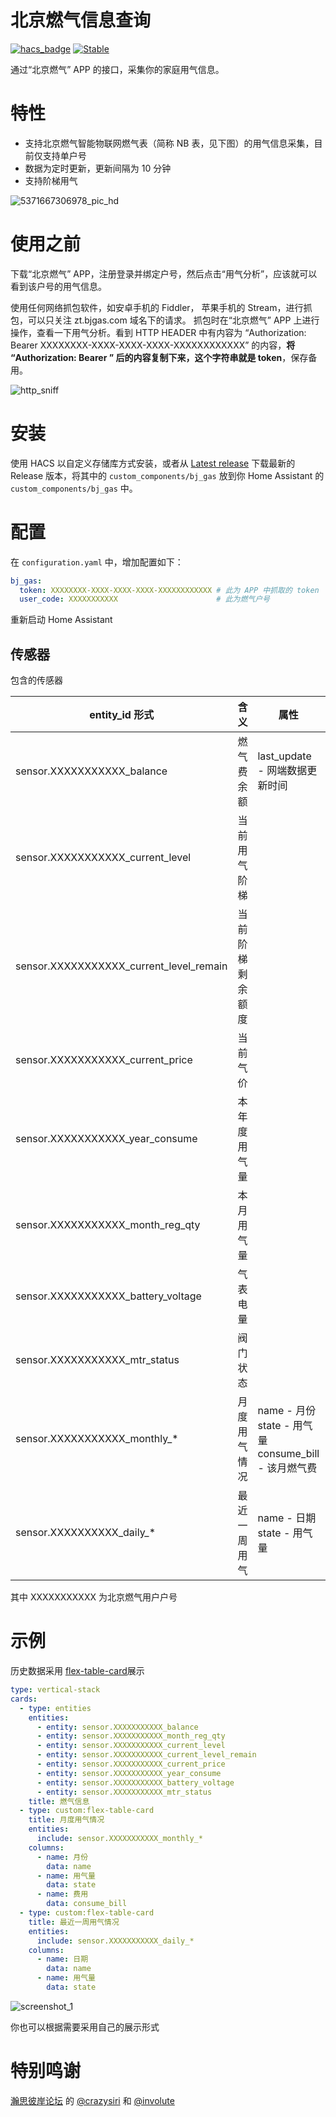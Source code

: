 # 北京燃气信息查询

[![hacs_badge](https://img.shields.io/badge/HACS-Custom-orange.svg)](https://github.com/hacs/integration)
[![Stable](https://img.shields.io/github/v/release/zhaoyibo/bj_gas)](https://github.com/zhaoyibo/bj_gas/releases/latest)

通过“北京燃气” APP 的接口，采集你的家庭用气信息。


# 特性
- 支持北京燃气智能物联网燃气表（简称 NB 表，见下图）的用气信息采集，目前仅支持单户号
- 数据为定时更新，更新间隔为 10 分钟
- 支持阶梯用气

![5371667306978_pic_hd](https://user-images.githubusercontent.com/11988080/199236469-4a841838-d3be-4552-bff7-4594bae3c30f.jpg)


# 使用之前
下载“北京燃气” APP，注册登录并绑定户号，然后点击“用气分析”，应该就可以看到该户号的用气信息。

使用任何网络抓包软件，如安卓手机的 Fiddler， 苹果手机的 Stream，进行抓包，可以只关注 zt.bjgas.com 域名下的请求。
抓包时在“北京燃气” APP 上进行操作，查看一下用气分析。看到 HTTP HEADER 中有内容为 “Authorization: Bearer XXXXXXXX-XXXX-XXXX-XXXX-XXXXXXXXXXXX” 的内容，**将 “Authorization: Bearer ” 后的内容复制下来，这个字符串就是 token**，保存备用。

![http_sniff](https://user-images.githubusercontent.com/11988080/199236229-b1307db7-8823-46e5-a1e5-5b5e9ecb1a13.jpg)


# 安装
使用 HACS 以自定义存储库方式安装，或者从 [Latest release](https://github.com/zhaoyibo/bj_gas/releases/latest) 下载最新的 Release 版本，将其中的 `custom_components/bj_gas` 放到你 Home Assistant 的 `custom_components/bj_gas` 中。


# 配置
在 `configuration.yaml` 中，增加配置如下：

```yaml
bj_gas:
  token: XXXXXXXX-XXXX-XXXX-XXXX-XXXXXXXXXXXX # 此为 APP 中抓取的 token
  user_code: XXXXXXXXXXX                      # 此为燃气户号
```

重新启动 Home Assistant


## 传感器
包含的传感器

| entity_id 形式                          | 含义             | 属性                                                         | 备注              |
| --------------------------------------- | ---------------- | ------------------------------------------------------------ | ----------------- |
| sensor.XXXXXXXXXXX_balance              | 燃气费余额       | last_update - 网端数据更新时间                               |                   |
| sensor.XXXXXXXXXXX_current_level        | 当前用气阶梯     |                                                              |                   |
| sensor.XXXXXXXXXXX_current_level_remain | 当前阶梯剩余额度 |                                                              |                   |
| sensor.XXXXXXXXXXX_current_price        | 当前气价         |                                                              |                   |
| sensor.XXXXXXXXXXX_year_consume         | 本年度用气量     |                                                              |                   |
| sensor.XXXXXXXXXXX_month_reg_qty        | 本月用气量       |                                                              |                   |
| sensor.XXXXXXXXXXX_battery_voltage      | 气表电量         |                                                              |                   |
| sensor.XXXXXXXXXXX_mtr_status           | 阀门状态         |                                                              |                   |
| sensor.XXXXXXXXXXX_monthly_*            | 月度用气情况   | name - 月份<br/>state - 用气量<br />consume_bill - 该月燃气费 | \*取值为1-12<br/> |
| sensor.XXXXXXXXXX_daily_*               | 最近一周用气     | name - 日期<br/>state - 用气量                               | \*取值为1-7       |

其中 XXXXXXXXXXX 为北京燃气用户户号

# 示例
历史数据采用 [flex-table-card](https://github.com/custom-cards/flex-table-card)展示

```yaml
type: vertical-stack
cards:
  - type: entities
    entities:
      - entity: sensor.XXXXXXXXXXX_balance
      - entity: sensor.XXXXXXXXXXX_month_reg_qty
      - entity: sensor.XXXXXXXXXXX_current_level
      - entity: sensor.XXXXXXXXXXX_current_level_remain
      - entity: sensor.XXXXXXXXXXX_current_price
      - entity: sensor.XXXXXXXXXXX_year_consume
      - entity: sensor.XXXXXXXXXXX_battery_voltage
      - entity: sensor.XXXXXXXXXXX_mtr_status
    title: 燃气信息
  - type: custom:flex-table-card
    title: 月度用气情况
    entities:
      include: sensor.XXXXXXXXXXX_monthly_*
    columns:
      - name: 月份
        data: name
      - name: 用气量
        data: state
      - name: 费用
        data: consume_bill
  - type: custom:flex-table-card
    title: 最近一周用气情况
    entities:
      include: sensor.XXXXXXXXXXX_daily_*
    columns:
      - name: 日期
        data: name
      - name: 用气量
        data: state
```

![screenshot_1](https://user-images.githubusercontent.com/11988080/199235178-e7318fdc-7f01-4377-8ce5-ad26d2558d86.jpg)


你也可以根据需要采用自己的展示形式

# 特别鸣谢
[瀚思彼岸论坛](https://bbs.hassbian.com/) 的 [@crazysiri](https://bbs.hassbian.com/thread-13355-1-1.html) 和 [@involute](https://bbs.hassbian.com/thread-13820-1-1.html)
